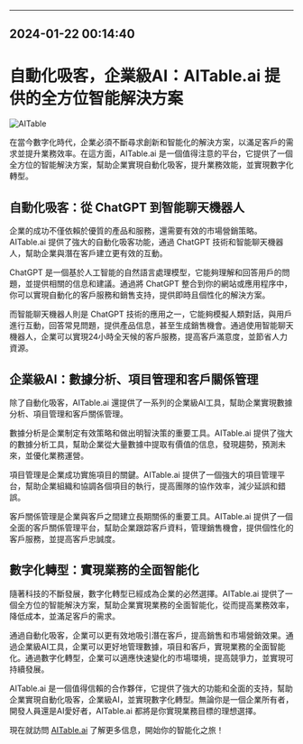 

---------------------------------------------
2024-01-22 00:14:40
---------------------------------------------

# 自動化吸客，企業級AI：AITable.ai 提供的全方位智能解決方案

![AITable](https://www.example.com/aitable.jpg)

在當今數字化時代，企業必須不斷尋求創新和智能化的解決方案，以滿足客戶的需求並提升業務效率。在這方面，AITable.ai 是一個值得注意的平台，它提供了一個全方位的智能解決方案，幫助企業實現自動化吸客，提升業務效能，並實現數字化轉型。

## 自動化吸客：從 ChatGPT 到智能聊天機器人

企業的成功不僅依賴於優質的產品和服務，還需要有效的市場營銷策略。AITable.ai 提供了強大的自動化吸客功能，通過 ChatGPT 技術和智能聊天機器人，幫助企業與潛在客戶建立更有效的互動。

ChatGPT 是一個基於人工智能的自然語言處理模型，它能夠理解和回答用戶的問題，並提供相關的信息和建議。通過將 ChatGPT 整合到你的網站或應用程序中，你可以實現自動化的客戶服務和銷售支持，提供即時且個性化的解決方案。

而智能聊天機器人則是 ChatGPT 技術的應用之一，它能夠模擬人類對話，與用戶進行互動，回答常見問題，提供產品信息，甚至生成銷售機會。通過使用智能聊天機器人，企業可以實現24小時全天候的客戶服務，提高客戶滿意度，並節省人力資源。

## 企業級AI：數據分析、項目管理和客戶關係管理

除了自動化吸客，AITable.ai 還提供了一系列的企業級AI工具，幫助企業實現數據分析、項目管理和客戶關係管理。

數據分析是企業制定有效策略和做出明智決策的重要工具。AITable.ai 提供了強大的數據分析工具，幫助企業從大量數據中提取有價值的信息，發現趨勢，預測未來，並優化業務運營。

項目管理是企業成功實施項目的關鍵。AITable.ai 提供了一個強大的項目管理平台，幫助企業組織和協調各個項目的執行，提高團隊的協作效率，減少延誤和錯誤。

客戶關係管理是企業與客戶之間建立長期關係的重要工具。AITable.ai 提供了一個全面的客戶關係管理平台，幫助企業跟踪客戶資料，管理銷售機會，提供個性化的客戶服務，並提高客戶忠誠度。

## 數字化轉型：實現業務的全面智能化

隨著科技的不斷發展，數字化轉型已經成為企業的必然選擇。AITable.ai 提供了一個全方位的智能解決方案，幫助企業實現業務的全面智能化，從而提高業務效率，降低成本，並滿足客戶的需求。

通過自動化吸客，企業可以更有效地吸引潛在客戶，提高銷售和市場營銷效果。通過企業級AI工具，企業可以更好地管理數據，項目和客戶，實現業務的全面智能化。通過數字化轉型，企業可以適應快速變化的市場環境，提高競爭力，並實現可持續發展。

AITable.ai 是一個值得信賴的合作夥伴，它提供了強大的功能和全面的支持，幫助企業實現自動化吸客，企業級AI，並實現數字化轉型。無論你是一個企業所有者，開發人員還是AI愛好者，AITable.ai 都將是你實現業務目標的理想選擇。

現在就訪問 [AITable.ai](https://www.example.com/aitable) 了解更多信息，開始你的智能化之旅！